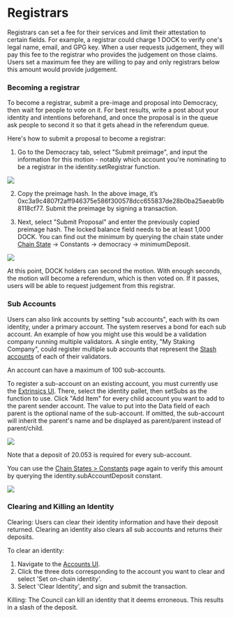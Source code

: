 # Registrars

Registrars can set a fee for their services and limit their attestation to certain fields. For example, a registrar could charge 1 DOCK to verify one's legal name, email, and GPG key. When a user requests judgement, they will pay this fee to the registrar who provides the judgement on those claims. Users set a maximum fee they are willing to pay and only registrars below this amount would provide judgement.

### Becoming a registrar

To become a registrar, submit a pre-image and proposal into Democracy, then wait for people to vote on it. For best results, write a post about your identity and intentions beforehand, and once the proposal is in the queue ask people to second it so that it gets ahead in the referendum queue.

Here's how to submit a proposal to become a registrar:

1. Go to the Democracy tab, select "Submit preimage", and input the information for this motion - notably which account you're nominating to be a registrar in the identity.setRegistrar function.

![](https://lh4.googleusercontent.com/MomwrKIR7_wYG5mctyiVlPKOUU_MzGzPWc4N1HrN-X8rr-icX1S9iF61VzPD6FFfoyMFdIzJT1h3nUciNDJuj7QpPn2ETcNwaRaSSjDcFciRLFknKvg61_sppHYNj_OUumBOIEt0)

2. Copy the preimage hash. In the above image, it’s 0xc3a9c4807f2aff946375e586f300578dcc655837de28b0ba25aeab9b8118cf77. Submit the preimage by signing a transaction.

3. Next, select "Submit Proposal" and enter the previously copied preimage hash. The locked balance field needs to be at least 1,000 DOCK. You can find out the minimum by querying the chain state under [Chain State](https://fe.dock.io/#/chainstate/constants) -&gt; Constants -&gt; democracy -&gt; minimumDeposit.

![](https://lh3.googleusercontent.com/ULliv2p0yPHuUpJ4gR1-vb2WQHUV8pgHaLgQ4KKdHR6gjoW2tNdl2qRlW8e5uvXDZbj4wY0ztuHb3szePKQk1oCjLfReIxR9g_9UNOH5e7qKIhftSGfNrh7VTdim9H7w_5oh3M3H)

At this point, DOCK holders can second the motion. With enough seconds, the motion will become a referendum, which is then voted on. If it passes, users will be able to request judgement from this registrar.  


### **Sub Accounts**

Users can also link accounts by setting "sub accounts", each with its own identity, under a primary account. The system reserves a bond for each sub account. An example of how you might use this would be a validation company running multiple validators. A single entity, "My Staking Company", could register multiple sub accounts that represent the [Stash accounts](https://docs.dock.io/account-setup) of each of their validators.

An account can have a maximum of 100 sub-accounts.

To register a sub-account on an existing account, you must currently use the [Extrinsics UI](https://fe.dock.io/#/extrinsics). There, select the identity pallet, then setSubs as the function to use. Click "Add Item" for every child account you want to add to the parent sender account. The value to put into the Data field of each parent is the optional name of the sub-account. If omitted, the sub-account will inherit the parent's name and be displayed as parent/parent instead of parent/child.

![](https://lh4.googleusercontent.com/lBmmA9qLNPnHdcImskmyHFF7zCxn0Xeq0ECQYL-dzhMhHNflfIxpmHysJcH5L3S7nfsPNHT66VMZkF3fKuFWiltjWa63puDN9MMehXpg3fRxAPapbX4r6yD9v3W5UrEQLIp3h3eQ)

Note that a deposit of 20.053 is required for every sub-account.

You can use the [Chain States &gt; Constants](https://fe-staging.dock.io/#/chainstate/constants) page again to verify this amount by querying the identity.subAccountDeposit constant.

![](https://lh3.googleusercontent.com/e53MjIL4T4VyK2w1GIbazRYCXWXBl4p4WKdSBTE3VEVvpMhX8JAnquYjM9TOmfaDV_jaIDizCaCIrz7NE6qe2v_huvFMyXOFqdiT-Z1eF2HcQyupthbRpmkqFELqPayNjmqlIeTx)

### **Clearing and Killing an Identity**

Clearing: Users can clear their identity information and have their deposit returned. Clearing an identity also clears all sub accounts and returns their deposits.

To clear an identity:

1. Navigate to the [Accounts UI](https://fe.dock.io/#/accounts).
2. Click the three dots corresponding to the account you want to clear and select 'Set on-chain identity'.
3. Select 'Clear Identity', and sign and submit the transaction.

Killing: The Council can kill an identity that it deems erroneous. This results in a slash of the deposit.  


